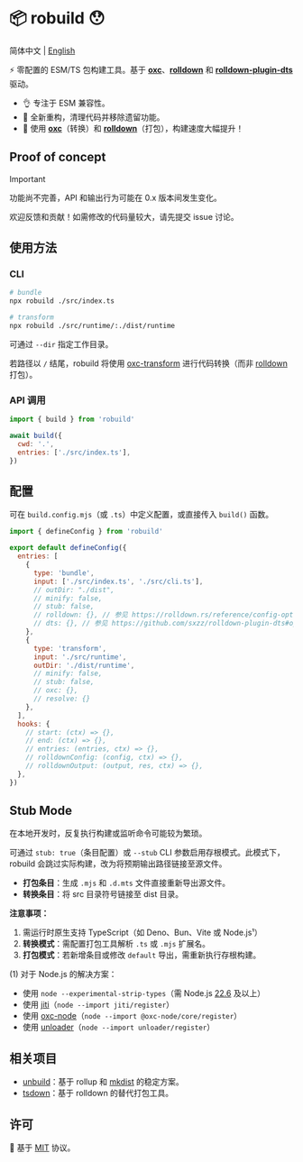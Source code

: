 # 📦 robuild 😯

简体中文 | <a href="./README-zh.md">English</a>

⚡️ 零配置的 ESM/TS 包构建工具。基于 [**oxc**](https://oxc.rs/)、[**rolldown**](https://rolldown.rs/) 和 [**rolldown-plugin-dts**](https://github.com/sxzz/rolldown-plugin-dts) 驱动。

- 👌 专注于 ESM 兼容性。
- 🌱 全新重构，清理代码并移除遗留功能。
- 🚀 使用 [**oxc**](https://oxc.rs/)（转换）和 [**rolldown**](https://rolldown.rs/)（打包），构建速度大幅提升！

## Proof of concept

> [!IMPORTANT]
>
> 功能尚不完善，API 和输出行为可能在 0.x 版本间发生变化。
>
> 欢迎反馈和贡献！如需修改的代码量较大，请先提交 issue 讨论。

## 使用方法

### CLI

```sh
# bundle
npx robuild ./src/index.ts

# transform
npx robuild ./src/runtime/:./dist/runtime
```

可通过 `--dir` 指定工作目录。

若路径以 `/` 结尾，robuild 将使用 [oxc-transform](https://www.npmjs.com/package/oxc-transform) 进行代码转换（而非 [rolldown](https://rolldown.rs/) 打包）。

### API 调用

```js
import { build } from 'robuild'

await build({
  cwd: '.',
  entries: ['./src/index.ts'],
})
```

## 配置

可在 `build.config.mjs`（或 `.ts`）中定义配置，或直接传入 `build()` 函数。

```js
import { defineConfig } from 'robuild'

export default defineConfig({
  entries: [
    {
      type: 'bundle',
      input: ['./src/index.ts', './src/cli.ts'],
      // outDir: "./dist",
      // minify: false,
      // stub: false,
      // rolldown: {}, // 参见 https://rolldown.rs/reference/config-options
      // dts: {}, // 参见 https://github.com/sxzz/rolldown-plugin-dts#options
    },
    {
      type: 'transform',
      input: './src/runtime',
      outDir: './dist/runtime',
      // minify: false,
      // stub: false,
      // oxc: {},
      // resolve: {}
    },
  ],
  hooks: {
    // start: (ctx) => {},
    // end: (ctx) => {},
    // entries: (entries, ctx) => {},
    // rolldownConfig: (config, ctx) => {},
    // rolldownOutput: (output, res, ctx) => {},
  },
})
```

## Stub Mode

在本地开发时，反复执行构建或监听命令可能较为繁琐。

可通过 `stub: true`（条目配置）或 `--stub` CLI 参数启用存根模式。此模式下，robuild 会跳过实际构建，改为将预期输出路径链接至源文件。

- **打包条目**：生成 `.mjs` 和 `.d.mts` 文件直接重新导出源文件。
- **转换条目**：将 src 目录符号链接至 dist 目录。

**注意事项：**

1. 需运行时原生支持 TypeScript（如 Deno、Bun、Vite 或 Node.js¹）
2. **转换模式**：需配置打包工具解析 `.ts` 或 `.mjs` 扩展名。
3. **打包模式**：若新增条目或修改 `default` 导出，需重新执行存根构建。

(1) 对于 Node.js 的解决方案：

- 使用 `node --experimental-strip-types`（需 Node.js [22.6](https://nodejs.org/en/blog/release/v22.6.0) 及以上）
- 使用 [jiti](https://github.com/unjs/jiti)（`node --import jiti/register`）
- 使用 [oxc-node](https://github.com/oxc-project/oxc-node)（`node --import @oxc-node/core/register`）
- 使用 [unloader](https://github.com/sxzz/unloader)（`node --import unloader/register`）

## 相关项目

- [unbuild](https://github.com/unjs/unbuild)：基于 rollup 和 [mkdist](https://github.com/unjs/mkdist) 的稳定方案。
- [tsdown](https://tsdown.dev/)：基于 rolldown 的替代打包工具。

## 许可

💛 基于 [MIT](./LICENSE) 协议。
